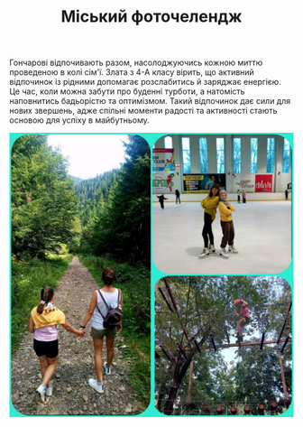 ﻿---
title: Міський фоточелендж #КорисніСімейніЗвички до Дня здоров'я
---

Гончарові відпочивають разом, насолоджуючись кожною миттю проведеною в колі сім'ї. Злата з 4-А класу вірить, що активний відпочинок із рідними допомагає розслабитись й заряджає енергією. Це час, коли можна забути про буденні турботи, а натомість наповнитись бадьорістю та оптимізмом. Такий відпочинок дає сили для нових звершень, адже спільні моменти радості та активності стають основою для успіху в майбутньому.

![](image.jpg)